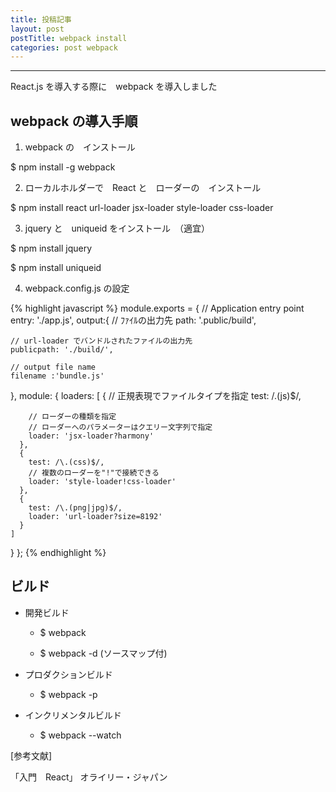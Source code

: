 ```yaml
---
title: 投稿記事
layout: post
postTitle: webpack install
categories: post webpack
---
```


-----

React.js を導入する際に　webpack を導入しました


## webpack の導入手順

1. webpack の　インストール
  
  $ npm install -g webpack

2. ローカルホルダーで　React と　ローダーの　インストール
  
  $ npm install react url-loader jsx-loader style-loader css-loader 

3. jquery と　uniqueid をインストール　（適宜）

  $ npm install jquery

  $ npm install uniqueid   

4. webpack.config.js の設定

{% highlight javascript %}
module.exports = {
  // Application entry point
  entry: './app.js',
  output:{
    // ﾌｧｲﾙの出力先
    path: '.public/build',

    // url-loader でバンドルされたファイルの出力先
    publicpath: './build/',

    // output file name
    filename :'bundle.js'
  },
  module: {
    loaders: [
      {
        // 正規表現でファイルタイプを指定
        test: /\.(js)$/,

        // ローダーの種類を指定
        // ローダーへのパラメーターはクエリー文字列で指定
        loader: 'jsx-loader?harmony'
      },
      {
        test: /\.(css)$/,
        // 複数のローダーを"!"で接続できる
        loader: 'style-loader!css-loader'
      },
      {
        test: /\.(png|jpg)$/,
        loader: 'url-loader?size=8192'
      }
    ]
  }
};
{% endhighlight %}

## ビルド

  + 開発ビルド

    - $ webpack

    - $ webpack -d (ソースマップ付)

  + プロダクションビルド
  
    - $ webpack -p

  + インクリメンタルビルド
  
    - $ webpack --watch


[参考文献]　

「入門　React」 オライリー・ジャパン